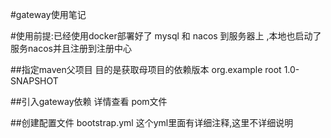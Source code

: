 #gateway使用笔记

#使用前提:已经使用docker部署好了 mysql 和 nacos 到服务器上 ,本地也启动了服务nacos并且注册到注册中心

##指定maven父项目
目的是获取母项目的依赖版本
<parent>
    <groupId>org.example</groupId>
    <artifactId>root</artifactId>
    <version>1.0-SNAPSHOT</version>
</parent>

##引入gateway依赖
详情查看 pom文件



##创建配置文件
bootstrap.yml 这个yml里面有详细注释,这里不详细说明




